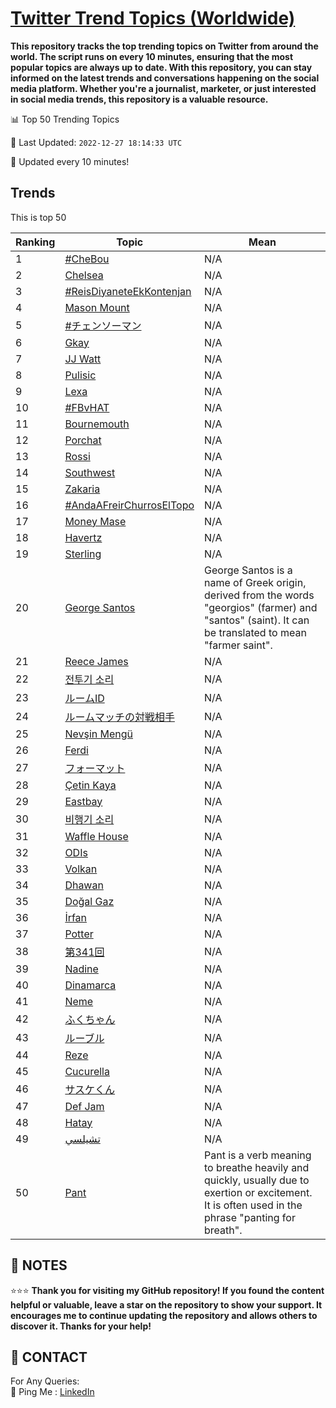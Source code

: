 [Twitter Trend Topics (Worldwide)](https://github.com/ErcinDedeoglu/Twitter-Trend-Topics)
==========

**This repository tracks the top trending topics on Twitter from around the world. 
The script runs on every 10 minutes, ensuring that the most popular topics are always up to date. 
With this repository, you can stay informed on the latest trends and conversations happening on the social media platform. 
Whether you're a journalist, marketer, or just interested in social media trends, this repository is a valuable resource.**


📊 Top 50 Trending Topics

📆 Last Updated: `2022-12-27 18:14:33 UTC`

🔧 Updated every 10 minutes!


## Trends

This is top 50

| Ranking | Topic | Mean |
| ------- | ------------ | ------------ |
| 1 | [#CheBou](http://twitter.com/search?q=%23CheBou) | N/A |
| 2 | [Chelsea](http://twitter.com/search?q=Chelsea) | N/A |
| 3 | [#ReisDiyaneteEkKontenjan](http://twitter.com/search?q=%23ReisDiyaneteEkKontenjan) | N/A |
| 4 | [Mason Mount](http://twitter.com/search?q=Mason+Mount) | N/A |
| 5 | [#チェンソーマン](http://twitter.com/search?q=%23%e3%83%81%e3%82%a7%e3%83%b3%e3%82%bd%e3%83%bc%e3%83%9e%e3%83%b3) | N/A |
| 6 | [Gkay](http://twitter.com/search?q=Gkay) | N/A |
| 7 | [JJ Watt](http://twitter.com/search?q=JJ+Watt) | N/A |
| 8 | [Pulisic](http://twitter.com/search?q=Pulisic) | N/A |
| 9 | [Lexa](http://twitter.com/search?q=Lexa) | N/A |
| 10 | [#FBvHAT](http://twitter.com/search?q=%23FBvHAT) | N/A |
| 11 | [Bournemouth](http://twitter.com/search?q=Bournemouth) | N/A |
| 12 | [Porchat](http://twitter.com/search?q=Porchat) | N/A |
| 13 | [Rossi](http://twitter.com/search?q=Rossi) | N/A |
| 14 | [Southwest](http://twitter.com/search?q=Southwest) | N/A |
| 15 | [Zakaria](http://twitter.com/search?q=Zakaria) | N/A |
| 16 | [#AndaAFreirChurrosElTopo](http://twitter.com/search?q=%23AndaAFreirChurrosElTopo) | N/A |
| 17 | [Money Mase](http://twitter.com/search?q=Money+Mase) | N/A |
| 18 | [Havertz](http://twitter.com/search?q=Havertz) | N/A |
| 19 | [Sterling](http://twitter.com/search?q=Sterling) | N/A |
| 20 | [George Santos](http://twitter.com/search?q=George+Santos) | George Santos is a name of Greek origin, derived from the words "georgios" (farmer) and "santos" (saint). It can be translated to mean "farmer saint". |
| 21 | [Reece James](http://twitter.com/search?q=Reece+James) | N/A |
| 22 | [전투기 소리](http://twitter.com/search?q=%ec%a0%84%ed%88%ac%ea%b8%b0+%ec%86%8c%eb%a6%ac) | N/A |
| 23 | [ルームID](http://twitter.com/search?q=%e3%83%ab%e3%83%bc%e3%83%a0ID) | N/A |
| 24 | [ルームマッチの対戦相手](http://twitter.com/search?q=%e3%83%ab%e3%83%bc%e3%83%a0%e3%83%9e%e3%83%83%e3%83%81%e3%81%ae%e5%af%be%e6%88%a6%e7%9b%b8%e6%89%8b) | N/A |
| 25 | [Nevşin Mengü](http://twitter.com/search?q=Nev%c5%9fin+Meng%c3%bc) | N/A |
| 26 | [Ferdi](http://twitter.com/search?q=Ferdi) | N/A |
| 27 | [フォーマット](http://twitter.com/search?q=%e3%83%95%e3%82%a9%e3%83%bc%e3%83%9e%e3%83%83%e3%83%88) | N/A |
| 28 | [Çetin Kaya](http://twitter.com/search?q=%c3%87etin+Kaya) | N/A |
| 29 | [Eastbay](http://twitter.com/search?q=Eastbay) | N/A |
| 30 | [비행기 소리](http://twitter.com/search?q=%eb%b9%84%ed%96%89%ea%b8%b0+%ec%86%8c%eb%a6%ac) | N/A |
| 31 | [Waffle House](http://twitter.com/search?q=Waffle+House) | N/A |
| 32 | [ODIs](http://twitter.com/search?q=ODIs) | N/A |
| 33 | [Volkan](http://twitter.com/search?q=Volkan) | N/A |
| 34 | [Dhawan](http://twitter.com/search?q=Dhawan) | N/A |
| 35 | [Doğal Gaz](http://twitter.com/search?q=Do%c4%9fal+Gaz) | N/A |
| 36 | [İrfan](http://twitter.com/search?q=%c4%b0rfan) | N/A |
| 37 | [Potter](http://twitter.com/search?q=Potter) | N/A |
| 38 | [第341回](http://twitter.com/search?q=%e7%ac%ac341%e5%9b%9e) | N/A |
| 39 | [Nadine](http://twitter.com/search?q=Nadine) | N/A |
| 40 | [Dinamarca](http://twitter.com/search?q=Dinamarca) | N/A |
| 41 | [Neme](http://twitter.com/search?q=Neme) | N/A |
| 42 | [ふくちゃん](http://twitter.com/search?q=%e3%81%b5%e3%81%8f%e3%81%a1%e3%82%83%e3%82%93) | N/A |
| 43 | [ルーブル](http://twitter.com/search?q=%e3%83%ab%e3%83%bc%e3%83%96%e3%83%ab) | N/A |
| 44 | [Reze](http://twitter.com/search?q=Reze) | N/A |
| 45 | [Cucurella](http://twitter.com/search?q=Cucurella) | N/A |
| 46 | [サスケくん](http://twitter.com/search?q=%e3%82%b5%e3%82%b9%e3%82%b1%e3%81%8f%e3%82%93) | N/A |
| 47 | [Def Jam](http://twitter.com/search?q=Def+Jam) | N/A |
| 48 | [Hatay](http://twitter.com/search?q=Hatay) | N/A |
| 49 | [تشيلسي](http://twitter.com/search?q=%d8%aa%d8%b4%d9%8a%d9%84%d8%b3%d9%8a) | N/A |
| 50 | [Pant](http://twitter.com/search?q=Pant) | Pant is a verb meaning to breathe heavily and quickly, usually due to exertion or excitement. It is often used in the phrase "panting for breath". |




## 📝 NOTES

⭐⭐⭐ **Thank you for visiting my GitHub repository! If you found the content helpful or valuable, leave a star on the repository to show your support. It encourages me to continue updating the repository and allows others to discover it. Thanks for your help!**

## 📨 CONTACT

 For Any Queries:  
            🏓 Ping Me : [LinkedIn](https://www.linkedin.com/in/ercindedeoglu/)